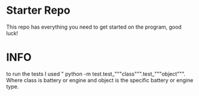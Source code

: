 # Starter Repo
This repo has everything you need to get started on the program, good luck!

# INFO
to run the tests I used " python -m test.test_"""class""".test_"""object""". Where class is battery or engine and object is the specific battery or engine type.